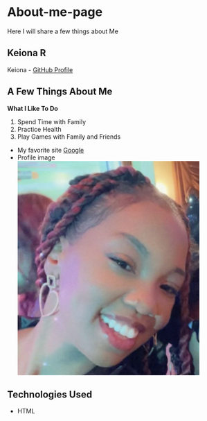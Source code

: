 # About-me-page
Here I will share a few things about Me
## Keiona R
Keiona - [GitHub Profile](https://github.com/juzmekeke)

## A Few Things About Me
**What I Like To Do**
1. Spend Time with Family
2. Practice Health
3. Play Games with Family and Friends


- My favorite site [Google](https://www.google.com/)
- Profile image ![Profile Image](IMG_1726.jpg)

## Technologies Used
- HTML